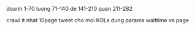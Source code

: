 doanh 1-70
luong 71-140
de 141-210
quan 211-282

crawl it nhat 10page tweet cho moi KOLs
dung params waittime vs page
